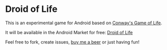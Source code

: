 Droid of Life
=============

This is an experimental game for Android based on [Conway's Game of Life][1].

It will be available in the Android Market for free: [Droid of Life][2]


Feel free to fork, create issues, [buy me a beer][3] or just having fun!

[1]: http://en.wikipedia.org/wiki/Conway%27s_Game_of_Life
[2]: https://market.android.com/details?id=com.chrulri.droidoflife
[3]: https://www.paypal.com/cgi-bin/webscr?cmd=_donations&business=chrulri@gmail.com&item_name=droid-of-life